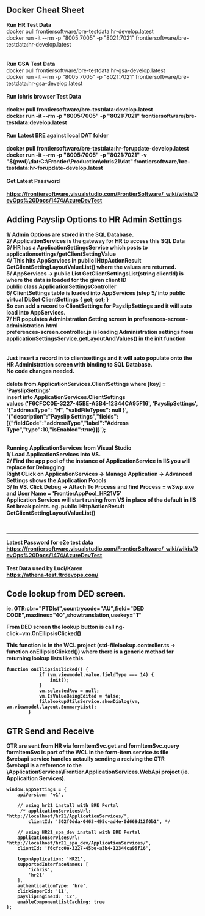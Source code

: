 <a id="docker"></a>
## Docker Cheat Sheet

<b>Run HR Test Data</b><br>
docker pull frontiersoftware/bre-testdata:hr-develop.latest<br>
docker run -it --rm -p "8005:7005" -p "8021:7021" frontiersoftware/bre-testdata:hr-develop.latest<br>  
<br>
<b>Run GSA Test Data</b><br>
docker pull frontiersoftware/bre-testdata:hr-gsa-develop.latest<br>
docker run -it --rm -p "8005:7005" -p "8021:7021" frontiersoftware/bre-testdata:hr-gsa-develop.latest<br>
<br>
<b>Run ichris browser Test Data<br><br>
docker pull frontiersoftware/bre-testdata:develop.latest<br>
docker run -it --rm -p "8005:7005" -p "8021:7021" frontiersoftware/bre-testdata:develop.latest<br>
<br>
<b>Run Latest BRE against local DAT folder<br><br>
docker pull frontiersoftware/bre-testdata:hr-forupdate-develop.latest<br>
docker run -it --rm -p "8005:7005" -p "8021:7021" -v "$(pwd)\dat:C:\Frontier\Production\chris21\dat" frontiersoftware/bre-testdata:hr-forupdate-develop.latest<br>
<br>
<b>Get Latest Password<br><br>
https://frontiersoftware.visualstudio.com/FrontierSoftware/_wiki/wikis/DevOps%20Docs/1474/AzureDevTest<br>



## Adding Payslip Options to HR Admin Settings
1/ Admin Options are stored in the SQL Database.<br>
2/ ApplicationServices is the gateway for HR to access this SQL Data<br>
3/ HR has a ApplicationSettingsService which posts to applicationsettings/getClientSettingValue<br>
4/ This hits AppServices in public IHttpActionResult GetClientSettingLayoutValueList() where the values are returned.<br>
5/ AppServices -> public List<ClientSetting> GetClientSettingsList(string clientId) is where the data is loaded for the given client ID<br>
public class ApplicationSettingsController<br>
6/ ClientSettings table is loaded into AppServices (step 5/ into  public virtual DbSet<ClientSetting> ClientSettings { get; set; }<br>
So can add a record to ClientSettings for PayslipSettings and it will auto load into AppServices.<br>
7/ HR populates Administration Setting screen in preferences-screen-administration.html<br>
preferences-screen.controller.js is loading Administration settings from applicationSettingsService.getLayoutAndValues() in the init function<br>
<br><br>
Just insert a record in to clientsettings and it will auto populate onto the HR Administration screen with binding to SQL Database.<br>
No code changes needed. <br><br>
delete from ApplicationServices.ClientSettings  where [key] = 'PayslipSettings' <br>
insert into ApplicationServices.ClientSettings <br>
values ('F6CFCC0E-3227-45BE-A3B4-12344CA95F16', 'PayslipSettings',<br>
'{"addressType": "H", "validFileTypes": null }',<br>
'{"description":"Payslip Settings","fields":[{"fieldCode":"addressType","label":"Address Type","type":10,"isEnabled":true}]}');<br><br>

Running ApplicationServices from Visual Studio<br>
1/ Load ApplicationServices into VS.<br>
2/ Find the app pool of the instance of ApplicationService in IIS you will replace for Debugging<br>
Right CLick on ApplicationServices -> Manage Application -> Advanced Settings shows the Application Poools<br>
3/ In VS. Click Debug -> Attach To Process and find Process = w3wp.exe and User Name = 'FrontierAppPool_HR21V5'<br>
Application Services will start runing from VS in place of the default in IIS<br>
Set break points. eg. public IHttpActionResult GetClientSettingLayoutValueList()<br>

            
<br>
<hr>

Latest Password for e2e test data<br>
https://frontiersoftware.visualstudio.com/FrontierSoftware/_wiki/wikis/DevOps%20Docs/1474/AzureDevTest
<br><br>Test Data used by Luci/Karen<br>https://athena-test.ftrdevops.com/

## Code lookup from DED screen.

ie. GTR:cbr="PTDlst",countrycode="AU",field="DED CODE",maxlines="40",showtranslation,usekey="1"

From DED screen the lookup button is call ng-click=vm.OnEllipsisClicked()

This function is in the **WCL project** (std-filelookup.controller.ts -> function onEllipsisClicked()) where there is a generic method for returning lookup lists like this.

```
function onEllipsisClicked() {
            if (vm.viewmodel.value.fieldType === 14) {
                init();
            }
            vm.selectedRow = null;
            vm.IsValueBeingEdited = false;
            filelookupUtilsService.showDialog(vm, vm.viewmodel.layout.SummaryList);
        }
```

## GTR Send and Receive
GTR are sent from HR via formItemSvc.get and formItemSvc.query<br>
formItemSvc is part of the WCL in the form-item.service.ts file<br>
$webapi service handles actaully sending a reciving the GTR<br>
$webapi is a reference to the  \ApplicationServices\Frontier.ApplicationServices.WebApi  project (ie. Applicaition Services).

```
window.appSettings = {
    apiVersion: 'v1',
    
    // using hr21 install with BRE Portal
     /* applicationServicesUrl: 'http://localhost/hr21/ApplicationServices/',
        clientId: '502f0dda-0463-495c-ad4e-8d669d12f0b1', */
    
    // using HR21_spa_dev install with BRE Portal    
    applicationServicesUrl: 'http://localhost/hr21_spa_dev/ApplicationServices/',
    clientId: 'f6cfcc0e-3227-45be-a3b4-12344ca95f16',  

    logonApplication: 'HR21',
    supportedInterfaceNames: [
        'ichris',
        'hr21'
    ],
    authenticationType: 'bre',
    clickSuperId: '11',
    payslipEngineId: '12',
    enableComponentListCaching: true
};
```
